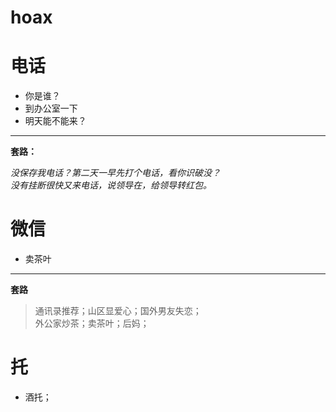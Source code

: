# hoax
# 电话
- 你是谁？
- 到办公室一下
- 明天能不能来？
---
**套路：**  

*没保存我电话？第二天一早先打个电话，看你识破没？*  
*没有挂断很快又来电话，说领导在，给领导转红包。* 
# 微信
- 卖茶叶
---
__套路__
> 通讯录推荐；山区显爱心；国外男友失恋；  
> 外公家炒茶；卖茶叶；后妈；

# 托
- 酒托；
